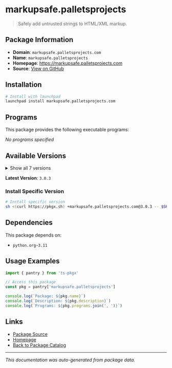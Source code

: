 # markupsafe.palletsprojects

> Safely add untrusted strings to HTML/XML markup.

## Package Information

- **Domain**: `markupsafe.palletsprojects.com`
- **Name**: `markupsafe.palletsprojects`
- **Homepage**: https://markupsafe.palletsprojects.com
- **Source**: [View on GitHub](https://github.com/pkgxdev/pantry/tree/main/projects/markupsafe.palletsprojects.com/package.yml)

## Installation

```bash
# Install with launchpad
launchpad install markupsafe.palletsprojects.com
```

## Programs

This package provides the following executable programs:

*No programs specified*

## Available Versions

<details>
<summary>Show all 7 versions</summary>

- `3.0.3`, `3.0.2`, `3.0.1`, `3.0.0`, `2.1.5`
- `2.1.4`, `2.1.3`

</details>

**Latest Version**: `3.0.3`

### Install Specific Version

```bash
# Install specific version
sh <(curl https://pkgx.sh) +markupsafe.palletsprojects.com@3.0.3 -- $SHELL -i
```

## Dependencies

This package depends on:

- `python.org~3.11`

## Usage Examples

```typescript
import { pantry } from 'ts-pkgx'

// Access this package
const pkg = pantry['markupsafe.palletsprojects']

console.log(`Package: ${pkg.name}`)
console.log(`Description: ${pkg.description}`)
console.log(`Programs: ${pkg.programs.join(', ')}`)
```

## Links

- [Package Source](https://github.com/pkgxdev/pantry/tree/main/projects/markupsafe.palletsprojects.com/package.yml)
- [Homepage](https://markupsafe.palletsprojects.com)
- [Back to Package Catalog](../../package-catalog.md)

---

*This documentation was auto-generated from package data.*
